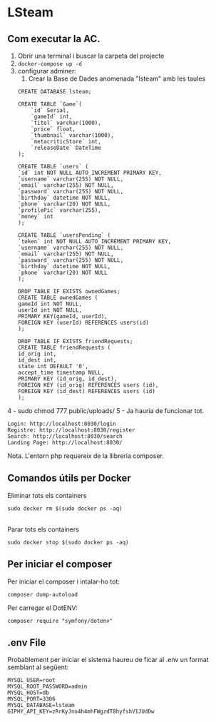 # LSteam

## Com executar la AC. 
1. Obrir una terminal i buscar la carpeta del projecte
1. <code>docker-compose up -d</code>
1. configurar adminer:
   1. Crear la Base de Dades anomenada "lsteam" amb les taules
    ~~~~
    CREATE DATABASE lsteam;

    CREATE TABLE `Game`(
        `id` Serial,
        `gameId` int,
        `titol` varchar(1000),
        `price` float,
        `thumbnail` varchar(1000),
        `metacriticStore` int,
        `releaseDate` DateTime
    );

    CREATE TABLE `users` (
    `id` int NOT NULL AUTO_INCREMENT PRIMARY KEY,
    `username` varchar(255) NOT NULL,
    `email` varchar(255) NOT NULL,
    `password` varchar(255) NOT NULL,
    `birthday` datetime NOT NULL,
    `phone` varchar(20) NOT NULL,
    `profilePic` varchar(255),
    `money` int
    );

    CREATE TABLE `usersPending` (
    `token` int NOT NULL AUTO_INCREMENT PRIMARY KEY,
    `username` varchar(255) NOT NULL,
    `email` varchar(255) NOT NULL,
    `password` varchar(255) NOT NULL,
    `birthday` datetime NOT NULL,
    `phone` varchar(20) NOT NULL
    );
   
   DROP TABLE IF EXISTS ownedGames;
    CREATE TABLE ownedGames (
    gameId int NOT NULL,
    userId int NOT NULL,
    PRIMARY KEY(gameId, userId),
    FOREIGN KEY (userId) REFERENCES users(id)
    );
   
   DROP TABLE IF EXISTS friendRequests;
   CREATE TABLE friendRequests (
   id_orig int,
   id_dest int,
   state int DEFAULT '0',
   accept_time timestamp NULL,
   PRIMARY KEY (id_orig, id_dest),
   FOREIGN KEY (id_orig) REFERENCES users (id),
   FOREIGN KEY (id_dest) REFERENCES users (id)
   );
    ~~~~
4 - sudo chmod 777 public/uploads/
5 - Ja hauria de funcionar tot. 

    Login: http://localhost:8030/login
    Registre: http://localhost:8030/register
    Search: http://localhost:8030/search
    Landing Page: http://localhost:8030/

Nota. L'entorn php requereix de la llibreria composer.


## Comandos útils per Docker

Eliminar tots els containers <br>
```
sudo docker rm $(sudo docker ps -aq)
```
<br>
Parar tots els containers <br>

```
sudo docker stop $(sudo docker ps -aq)
```

## Per iniciar el composer
Per iniciar el composer i intalar-ho tot:
```
composer dump-autoload
```
Per carregar el DotENV:
```
composer require "symfony/dotenv"
```

## .env File

Probablement per iniciar el sistema haureu de ficar al .env un format semblant al següent:
```
MYSQL_USER=root
MYSQL_ROOT_PASSWORD=admin
MYSQL_HOST=db
MYSQL_PORT=3306
MYSQL_DATABASE=lsteam
GIPHY_API_KEY=zRrKyJno4h4mhFWgzdT8hyfshV1JUdDw
```
